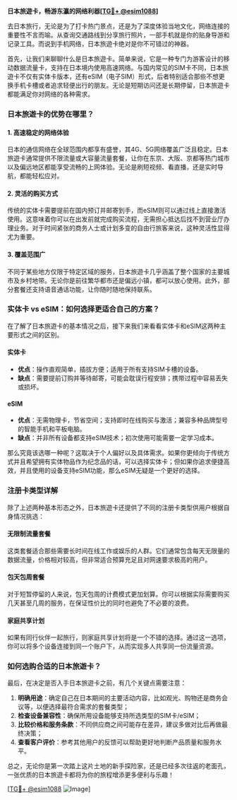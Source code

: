 **日本旅遊卡，畅游东瀛的网络利器[[TG💪+ @esim1088](https://t.me/s/esim1088)]**

去日本旅行，无论是为了打卡热门景点，还是为了深度体验当地文化，网络连接的重要性不言而喻。从查询交通路线到分享旅行照片，一部手机就是你的贴身导游和记录工具。而说到手机网络，日本旅遊卡绝对是你不可错过的神器。

首先，让我们来聊聊什么是日本旅遊卡。简单来说，它是一种专门为游客设计的移动数据流量卡，支持在日本境内使用高速网络。与国内常见的SIM卡不同，日本旅遊卡不仅有实体卡版本，还有eSIM（电子SIM）形式，后者特别适合那些不想更换手机卡槽或者追求轻便出行的朋友。无论是短期访问还是长期停留，日本旅遊卡都能满足你对网络的各种需求。

### 日本旅遊卡的优势在哪里？

#### 1. 高速稳定的网络体验

日本的通信网络在全球范围内都享有盛誉，其4G、5G网络覆盖广泛且稳定。日本旅遊卡通常提供不限流量或大容量流量套餐，让你在东京、大阪、京都等热门城市以及偏远地区都能享受流畅的上网体验。无论是刷短视频、看直播，还是实时导航，都能轻松应对。

#### 2. 灵活的购买方式

传统的实体卡需要提前在国内预订并邮寄到手，而eSIM则可以通过线上直接激活使用。这意味着你可以在出发前就完成购买流程，无需担心抵达后找不到营业厅办理业务。对于时间紧张的商务人士或计划多变的自由行旅客来说，这种灵活性显得尤为重要。

#### 3. 覆盖范围广

不同于某些地方仅限于特定区域的服务，日本旅遊卡几乎涵盖了整个国家的主要城市及乡村地带。无论你是前往繁华都市还是偏远小镇，都可以放心使用。此外，部分套餐还支持语音通话功能，让你随时随地保持联系。

### 实体卡 vs eSIM：如何选择更适合自己的方案？

在了解了日本旅遊卡的基本情况之后，接下来我们来看看实体卡和eSIM这两种主要形式之间的区别。

#### 实体卡

- **优点**：操作直观简单，插拔方便；适用于所有支持SIM卡槽的设备。
- **缺点**：需要提前订购并等待邮寄，可能会耽误行程安排；携带过程中容易丢失或损坏。

#### eSIM

- **优点**：无需物理卡，节省空间；支持即时在线购买与激活；兼容多种品牌型号的智能手机和平板电脑。
- **缺点**：并非所有设备都支持eSIM技术；初次使用可能需要一定学习成本。

那么究竟该选哪一种呢？这取决于个人偏好以及具体需求。如果你更倾向于传统方式并且希望拥有实体物品作为纪念品的话，可以选择实体卡；但如果你追求便捷高效，并且使用的设备支持eSIM功能，那么eSIM无疑是一个更好的选择。

### 注册卡类型详解

除了上述两种基本形态之外，日本旅遊卡还提供了不同的注册卡类型供用户根据自身情况挑选：

#### 无限制流量套餐

这类套餐适合那些需要长时间在线工作或娱乐的人群。它们通常包含每天无限量的数据流量，价格相对较高，但非常适合预算充足且对网速要求极高的用户。

#### 包天包周套餐

对于短暂停留的人来说，包天包周的计费模式更加划算。你可以根据实际需要购买几天甚至几周的服务，在保证性价比的同时也避免了不必要的浪费。

#### 家庭共享计划

如果有同行伙伴一起旅行，则家庭共享计划将是一个不错的选择。通过这一选项，你可以将多个设备连接到同一个账户下，从而实现多人共享同一份流量资源。

### 如何选购合适的日本旅遊卡？

最后，在决定是否入手日本旅遊卡之前，有几个关键点需要注意：

1. **明确用途**：确定自己在日本期间的主要活动内容，比如观光、购物还是商务会议等，以便选择最符合需求的套餐类型；
2. **检查设备兼容性**：确保所用设备能够支持所选类型的SIM卡/eSIM；
3. **比较价格和服务条款**：不同供应商之间可能存在差异，建议多做对比后再做最终决策；
4. **查看客户评价**：参考其他用户的反馈可以帮助更好地判断产品质量和服务水平。

总之，无论你是第一次踏上这片土地的新手探险家，还是已经多次往返的老面孔，一张优质的日本旅遊卡都将为你的旅程增添更多便利与乐趣！

[[TG💪+ @esim1088](https://t.me/s/esim1088) ![Image](https://i.postimg.cc/4NQfJmqS/Snipaste-2025-05-13-00-14-12.png)]